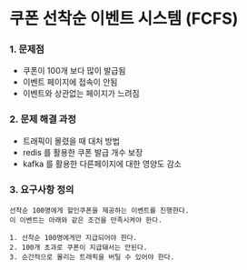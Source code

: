 # 쿠폰 선착순 이벤트 시스템 (FCFS)

### 1. 문제점
- 쿠폰이 100개 보다 많이 발급됨
- 이벤트 페이지에 접속이 안됨
- 이벤트와 상관없는 페이지가 느려짐

### 2. 문제 해결 과정
- 트래픽이 몰렸을 때 대처 방법
- redis 를 활용한 쿠폰 발급 개수 보장
- kafka 를 활용한 다른페이지에 대한 영양도 감소

### 3. 요구사항 정의
```text
선착순 100명에게 할인쿠폰을 제공하는 이벤트를 진행한다.
이 이벤트는 아래와 같은 조건을 만족시켜야 한다.

1. 선착순 100명에게만 지급되어야 한다.
2. 100개 초과로 쿠폰이 지급돼서는 안된다.
3. 순간적으로 몰리는 트래픽을 버틸 수 있어야 한다. 
```

